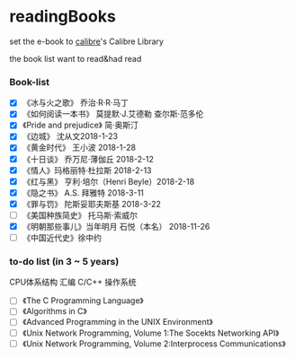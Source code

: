 # readingBooks
set the e-book to [calibre](https://calibre-ebook.com/)'s Calibre Library 

the book list want to read&amp;had read
### Book-list

- [x] 《冰与火之歌》 乔治·R·R·马丁
- [x] 《如何阅读一本书》 莫提默·J.艾德勒 查尔斯·范多伦
- [x] 《Pride and prejudice》 简·奥斯汀
- [x] 《边城》 沈从文2018-1-23
- [x] 《黄金时代》 王小波 2018-1-28
- [x] 《十日谈》 乔万尼·薄伽丘 2018-2-12
- [x] 《情人》玛格丽特·杜拉斯 2018-2-13
- [x] 《红与黑》 亨利·培尔（Henri Beyle）2018-2-18
- [x] 《隐之书》 A.S. 拜雅特 2018-3-11
- [x] 《罪与罚》 陀斯妥耶夫斯基 2018-3-22
- [ ] 《美国种族简史》 托马斯·索威尔
- [x] 《明朝那些事儿》当年明月 石悦（本名） 2018-11-26
- [ ] 《中国近代史》徐中约 

### to-do list (in 3 ~ 5 years)
CPU体系结构
汇编
C/C++
操作系统
- [ ] 《The C Programming Language》
- [ ] 《Algorithms in C》
- [ ] 《Advanced Programming in the UNIX Environment》
- [ ] 《Unix Network Programming, Volume 1:The Socekts Networking API》
- [ ] 《Unix Network Programming, Volume 2:Interprocess Communications》
